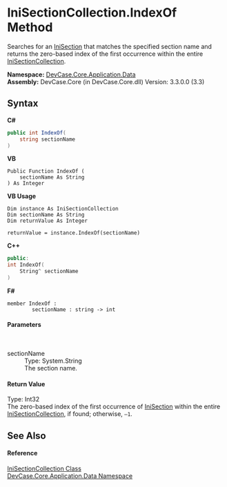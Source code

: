 # IniSectionCollection.IndexOf Method 
 

Searches for an <a href="T_DevCase_Core_Application_Data_IniSection">IniSection</a> that matches the specified section name and returns the zero-based index of the first occurrence within the entire <a href="T_DevCase_Core_Application_Data_IniSectionCollection">IniSectionCollection</a>.

**Namespace:**&nbsp;<a href="N_DevCase_Core_Application_Data">DevCase.Core.Application.Data</a><br />**Assembly:**&nbsp;DevCase.Core (in DevCase.Core.dll) Version: 3.3.0.0 (3.3)

## Syntax

**C#**<br />
``` C#
public int IndexOf(
	string sectionName
)
```

**VB**<br />
``` VB
Public Function IndexOf ( 
	sectionName As String
) As Integer
```

**VB Usage**<br />
``` VB Usage
Dim instance As IniSectionCollection
Dim sectionName As String
Dim returnValue As Integer

returnValue = instance.IndexOf(sectionName)
```

**C++**<br />
``` C++
public:
int IndexOf(
	String^ sectionName
)
```

**F#**<br />
``` F#
member IndexOf : 
        sectionName : string -> int 

```


#### Parameters
&nbsp;<dl><dt>sectionName</dt><dd>Type: System.String<br />The section name.</dd></dl>

#### Return Value
Type: Int32<br />The zero-based index of the first occurrence of <a href="T_DevCase_Core_Application_Data_IniSection">IniSection</a> within the entire <a href="T_DevCase_Core_Application_Data_IniSectionCollection">IniSectionCollection</a>, if found; otherwise, `–1`.

## See Also


#### Reference
<a href="T_DevCase_Core_Application_Data_IniSectionCollection">IniSectionCollection Class</a><br /><a href="N_DevCase_Core_Application_Data">DevCase.Core.Application.Data Namespace</a><br />